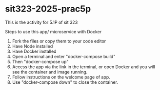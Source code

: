 # sit323-2025-prac5p
This is the activity for 5.1P of sit 323

Steps to use this app/ microservice with Docker
1. Fork the files or copy them to your code editor
2. Have Node installed
3. Have Docker installed
4. Open a terminal and enter "docker-compose build"
5. Then "docker-compose up"
6. Access the app via the link in the terminal, or open Docker and you will see the container and image running.
7. Follow instructions on the welcome page of app.
8. Use "docker-compose down" to close the container.

